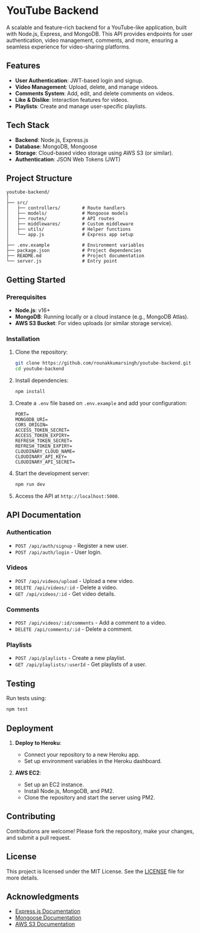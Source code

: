 # YouTube Backend

A scalable and feature-rich backend for a YouTube-like application, built with Node.js, Express, and MongoDB. This API provides endpoints for user authentication, video management, comments, and more, ensuring a seamless experience for video-sharing platforms.

## Features

-   **User Authentication**: JWT-based login and signup.
-   **Video Management**: Upload, delete, and manage videos.
-   **Comments System**: Add, edit, and delete comments on videos.
-   **Like & Dislike**: Interaction features for videos.
-   **Playlists**: Create and manage user-specific playlists.

## Tech Stack

-   **Backend**: Node.js, Express.js
-   **Database**: MongoDB, Mongoose
-   **Storage**: Cloud-based video storage using AWS S3 (or similar).
-   **Authentication**: JSON Web Tokens (JWT)

## Project Structure

```
youtube-backend/
│
├── src/
│   ├── controllers/        # Route handlers
│   ├── models/             # Mongoose models
│   ├── routes/             # API routes
│   ├── middlewares/        # Custom middleware
│   ├── utils/              # Helper functions
│   └── app.js              # Express app setup
│
├── .env.example            # Environment variables
├── package.json            # Project dependencies
├── README.md               # Project documentation
└── server.js               # Entry point
```

## Getting Started

### Prerequisites

-   **Node.js**: v16+
-   **MongoDB**: Running locally or a cloud instance (e.g., MongoDB Atlas).
-   **AWS S3 Bucket**: For video uploads (or similar storage service).

### Installation

1. Clone the repository:

    ```bash
    git clone https://github.com/rounakkumarsingh/youtube-backend.git
    cd youtube-backend
    ```

2. Install dependencies:

    ```bash
    npm install
    ```

3. Create a `.env` file based on `.env.example` and add your configuration:

    ```env
    PORT=
    MONGODB_URI=
    CORS_ORIGIN=
    ACCESS_TOKEN_SECRET=
    ACCESS_TOKEN_EXPIRY=
    REFRESH_TOKEN_SECRET=
    REFRESH_TOKEN_EXPIRY=
    CLOUDINARY_CLOUD_NAME=
    CLOUDINARY_API_KEY=
    CLOUDINARY_API_SECRET=
    ```

4. Start the development server:

    ```bash
    npm run dev
    ```

5. Access the API at `http://localhost:5000`.

## API Documentation

### Authentication

-   `POST /api/auth/signup` - Register a new user.
-   `POST /api/auth/login` - User login.

### Videos

-   `POST /api/videos/upload` - Upload a new video.
-   `DELETE /api/videos/:id` - Delete a video.
-   `GET /api/videos/:id` - Get video details.

### Comments

-   `POST /api/videos/:id/comments` - Add a comment to a video.
-   `DELETE /api/comments/:id` - Delete a comment.

### Playlists

-   `POST /api/playlists` - Create a new playlist.
-   `GET /api/playlists/:userId` - Get playlists of a user.

## Testing

Run tests using:

```bash
npm test
```

## Deployment

1. **Deploy to Heroku**:

    - Connect your repository to a new Heroku app.
    - Set up environment variables in the Heroku dashboard.

2. **AWS EC2**:
    - Set up an EC2 instance.
    - Install Node.js, MongoDB, and PM2.
    - Clone the repository and start the server using PM2.

## Contributing

Contributions are welcome! Please fork the repository, make your changes, and submit a pull request.

## License

This project is licensed under the MIT License. See the [LICENSE](LICENSE) file for more details.

## Acknowledgments

-   [Express.js Documentation](https://expressjs.com/)
-   [Mongoose Documentation](https://mongoosejs.com/)
-   [AWS S3 Documentation](https://docs.aws.amazon.com/s3/)
